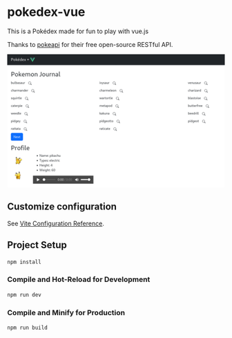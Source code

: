 # pokedex-vue

This is a Pokédex made for fun to play with vue.js  

Thanks to [pokeapi](https://pokeapi.co/) for their free open-source RESTful API.

![Screenshot](./doc/screenshot.png)

## Customize configuration

See [Vite Configuration Reference](https://vitejs.dev/config/).

## Project Setup

```sh
npm install
```

### Compile and Hot-Reload for Development

```sh
npm run dev
```

### Compile and Minify for Production

```sh
npm run build
```
